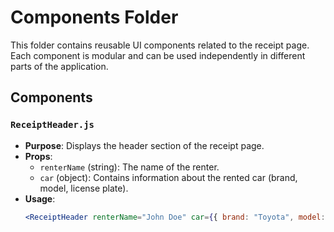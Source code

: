 # Components Folder

This folder contains reusable UI components related to the receipt page. Each component is modular and can be used independently in different parts of the application.

## Components

### `ReceiptHeader.js`
- **Purpose**: Displays the header section of the receipt page.
- **Props**:
  - `renterName` (string): The name of the renter.
  - `car` (object): Contains information about the rented car (brand, model, license plate).
- **Usage**:
  ```jsx
  <ReceiptHeader renterName="John Doe" car={{ brand: "Toyota", model: "Corolla", licensePlate: "ABC 123" }} />
